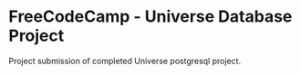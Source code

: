 # FreeCodeCamp - Universe Database Project
 Project submission of completed Universe postgresql project.
